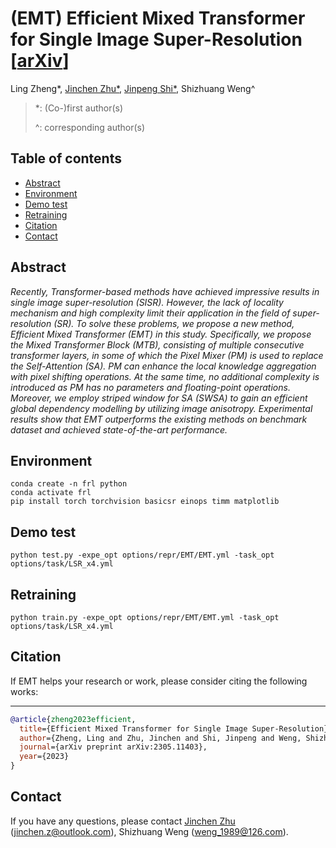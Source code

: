 # (EMT) Efficient Mixed Transformer for Single Image Super-Resolution [[arXiv](https://arxiv.org/abs/2305.11403)]
Ling Zheng*, [Jinchen Zhu*](https://github.com/Jinchen2028), [Jinpeng Shi*](https://github.com/jinpeng-s), Shizhuang Weng^

> *: (Co-)first author(s)
> 
> ^: corresponding author(s)

## Table of contents

<!--ts-->

- [Abstract](#abstract)
- [Environment](#environment)
- [Demo test](#demo-test)
- [Retraining](#retraining)
- [Citation](#citation)
- [Contact](#contact)

<!--te-->
  
## Abstract
*Recently, Transformer-based methods have achieved impressive results in single image super-resolution (SISR). However, the lack of locality mechanism and high complexity limit their application in the field of super-resolution (SR). To solve these problems, we propose a new method, Efficient Mixed Transformer (EMT) in this study. Specifically, we propose the Mixed Transformer Block (MTB), consisting of multiple consecutive transformer layers, in some of which the Pixel Mixer (PM) is used to replace the Self-Attention (SA). PM can enhance the local knowledge aggregation with pixel shifting operations. At the same time, no additional complexity is introduced as PM has no parameters and floating-point operations. Moreover, we employ striped window for SA (SWSA) to gain an efficient global dependency modelling by utilizing image anisotropy. Experimental results show that EMT outperforms the existing methods on benchmark dataset and achieved state-of-the-art performance.*

## Environment
```shell
conda create -n frl python
conda activate frl
pip install torch torchvision basicsr einops timm matplotlib
```

## Demo test
```shell
python test.py -expe_opt options/repr/EMT/EMT.yml -task_opt options/task/LSR_x4.yml
```
## Retraining
```shell
python train.py -expe_opt options/repr/EMT/EMT.yml -task_opt options/task/LSR_x4.yml
```

## Citation

If EMT helps your research or work, please consider citing the following works:

----------
```BibTex
@article{zheng2023efficient,
  title={Efficient Mixed Transformer for Single Image Super-Resolution},
  author={Zheng, Ling and Zhu, Jinchen and Shi, Jinpeng and Weng, Shizhuang},
  journal={arXiv preprint arXiv:2305.11403},
  year={2023}
}
```

## Contact

If you have any questions, please contact [Jinchen Zhu](https://github.com/Jinchen2028) (jinchen.z@outlook.com), Shizhuang Weng (weng_1989@126.com).
